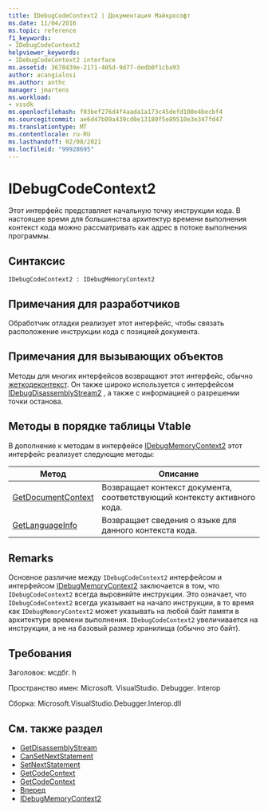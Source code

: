 ```yaml
---
title: IDebugCodeContext2 | Документация Майкрософт
ms.date: 11/04/2016
ms.topic: reference
f1_keywords:
- IDebugCodeContext2
helpviewer_keywords:
- IDebugCodeContext2 interface
ms.assetid: 3670439e-2171-405d-9d77-dedb0f1cba93
author: acangialosi
ms.author: anthc
manager: jmartens
ms.workload:
- vssdk
ms.openlocfilehash: f03bef276d4f4aada1a173c45defd100e4becbf4
ms.sourcegitcommit: ae6d47b09a439cd0e13180f5e89510e3e347fd47
ms.translationtype: MT
ms.contentlocale: ru-RU
ms.lasthandoff: 02/08/2021
ms.locfileid: "99928695"
---
```

# <a name="idebugcodecontext2"></a>IDebugCodeContext2
Этот интерфейс представляет начальную точку инструкции кода. В настоящее время для большинства архитектур времени выполнения контекст кода можно рассматривать как адрес в потоке выполнения программы.

## <a name="syntax"></a>Синтаксис

```
IDebugCodeContext2 : IDebugMemoryContext2
```

## <a name="notes-for-implementers"></a>Примечания для разработчиков
 Обработчик отладки реализует этот интерфейс, чтобы связать расположение инструкции кода с позицией документа.

## <a name="notes-for-callers"></a>Примечания для вызывающих объектов
 Методы для многих интерфейсов возвращают этот интерфейс, обычно [жеткодеконтекст](../../../extensibility/debugger/reference/idebugstackframe2-getcodecontext.md). Он также широко используется с интерфейсом [IDebugDisassemblyStream2](../../../extensibility/debugger/reference/idebugdisassemblystream2.md) , а также с информацией о разрешении точки останова.

## <a name="methods-in-vtable-order"></a>Методы в порядке таблицы Vtable
 В дополнение к методам в интерфейсе [IDebugMemoryContext2](../../../extensibility/debugger/reference/idebugmemorycontext2.md) этот интерфейс реализует следующие методы:

|Метод|Описание|
|------------|-----------------|
|[GetDocumentContext](../../../extensibility/debugger/reference/idebugcodecontext2-getdocumentcontext.md)|Возвращает контекст документа, соответствующий контексту активного кода.|
|[GetLanguageInfo](../../../extensibility/debugger/reference/idebugcodecontext2-getlanguageinfo.md)|Возвращает сведения о языке для данного контекста кода.|

## <a name="remarks"></a>Remarks
 Основное различие между `IDebugCodeContext2` интерфейсом и интерфейсом [IDebugMemoryContext2](../../../extensibility/debugger/reference/idebugmemorycontext2.md) заключается в том, что `IDebugCodeContext2` всегда выровняйте инструкции. Это означает, что `IDebugCodeContext2` всегда указывает на начало инструкции, в то время как `IDebugMemoryContext2` может указывать на любой байт памяти в архитектуре времени выполнения. `IDebugCodeContext2` увеличивается на инструкции, а не на базовый размер хранилища (обычно это байт).

## <a name="requirements"></a>Требования
 Заголовок: мсдбг. h

 Пространство имен: Microsoft. VisualStudio. Debugger. Interop

 Сборка: Microsoft.VisualStudio.Debugger.Interop.dll

## <a name="see-also"></a>См. также раздел
- [GetDisassemblyStream](../../../extensibility/debugger/reference/idebugprogram2-getdisassemblystream.md)
- [CanSetNextStatement](../../../extensibility/debugger/reference/idebugthread2-cansetnextstatement.md)
- [SetNextStatement](../../../extensibility/debugger/reference/idebugthread2-setnextstatement.md)
- [GetCodeContext](../../../extensibility/debugger/reference/idebugcanstopevent2-getcodecontext.md)
- [GetCodeContext](../../../extensibility/debugger/reference/idebugstackframe2-getcodecontext.md)
- [Вперед](../../../extensibility/debugger/reference/ienumdebugcodecontexts2-next.md)
- [IDebugMemoryContext2](../../../extensibility/debugger/reference/idebugmemorycontext2.md)
